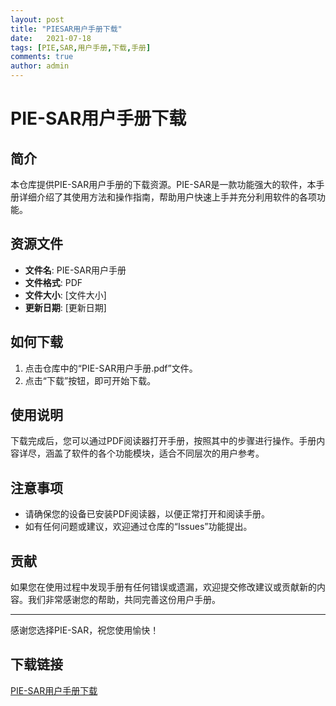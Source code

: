 ```yaml
---
layout: post
title: "PIESAR用户手册下载"
date:   2021-07-18
tags: [PIE,SAR,用户手册,下载,手册]
comments: true
author: admin
---
```

# PIE-SAR用户手册下载

## 简介
本仓库提供PIE-SAR用户手册的下载资源。PIE-SAR是一款功能强大的软件，本手册详细介绍了其使用方法和操作指南，帮助用户快速上手并充分利用软件的各项功能。

## 资源文件
- **文件名**: PIE-SAR用户手册
- **文件格式**: PDF
- **文件大小**: [文件大小]
- **更新日期**: [更新日期]

## 如何下载
1. 点击仓库中的“PIE-SAR用户手册.pdf”文件。
2. 点击“下载”按钮，即可开始下载。

## 使用说明
下载完成后，您可以通过PDF阅读器打开手册，按照其中的步骤进行操作。手册内容详尽，涵盖了软件的各个功能模块，适合不同层次的用户参考。

## 注意事项
- 请确保您的设备已安装PDF阅读器，以便正常打开和阅读手册。
- 如有任何问题或建议，欢迎通过仓库的“Issues”功能提出。

## 贡献
如果您在使用过程中发现手册有任何错误或遗漏，欢迎提交修改建议或贡献新的内容。我们非常感谢您的帮助，共同完善这份用户手册。

---

感谢您选择PIE-SAR，祝您使用愉快！

## 下载链接

[PIE-SAR用户手册下载](https://pan.quark.cn/s/86debec6e4d0)